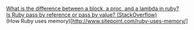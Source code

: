 [What is the difference between a block, a proc, and a lambda in ruby?](http://awaxman11.github.io/blog/2013/08/05/what-is-the-difference-between-a-block/)  
[Is Ruby pass by reference or pass by value? (StackOverflow)](http://stackoverflow.com/questions/1872110/is-ruby-pass-by-reference-or-by-value)  
(How Ruby uses memory)[http://www.sitepoint.com/ruby-uses-memory/]
